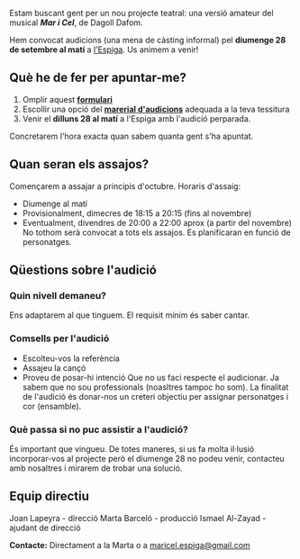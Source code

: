 <!-- ---
title: ""
--- -->


Estam buscant gent per un nou projecte teatral: una versió amateur del musical ***Mar i Cel***, de Dagoll Dafom. 

Hem convocat audicions (una mena de càsting informal) pel **diumenge 28 de setembre al matí** a [l'Espiga](https://maps.app.goo.gl/UKvxbjctCYpa5X2YA). Us animem a venir!
<!-- 
# Una mica de context
- Què és Mar i Cel?
- D'on ve aquest projecte?
- Podeu veure l'obra sencera a YouTube

És un musical de Dagoll Dagom ambientat a la pirateria morisca del segle XVII al Mediterrani, comcretant un vaixell sarraï que segresta un grup de cristians. Estrenat el 1988, amb reposicions el 2004, 2014 i 2024, és probablement l'obra de teatre catalana més mítica i exitosa dels últims cinquanta anys. En resum, és un clàssic.

Podeu veure l'obra sencera a YouTube: [Obra sencera a YouTube](https://youtube.com/...)

-->


## Què he de fer per apuntar-me?

1. Omplir aquest [**formulari**](https://forms.gle/E6jUGxY8BZ2Lk7Cr9) 
2. Escollir una opció del [**marerial d'audicions**](https://drive.google.com/drive/folders/1Lbej-lC0kqIewocesnkBmOoCa6arFaHf?usp=sharing) adequada a la teva tessitura
3. Venir el **dilluns 28 al matí** a l'Espiga amb l'audició perparada.

Concretarem l'hora exacta quan sabem quanta gent s'ha apuntat.

## Quan seran els assajos?
Començarem a assajar a principis d'octubre.
Horaris d'assaig:
- Diumenge al matí
- Provisionalment, dimecres de 18:15 a 20:15 (fins al novembre)
- Eventualment, divendres de 20:00 a 22:00 aprox (a partir del novembre)
No tothom serà convocat a tots els assajos. Es planificaran en funció de personatges.


## Qüestions sobre l'audició

### Quin nivell demaneu?
Ens adaptarem al que tinguem. El requisit mínim és saber cantar.

<!-- ### Què valorareu?
Valorarem tant cant com interpretació. Mar i Cel gairebé no té diàleg parlat, sinó que és com una opereta: quasi tot és cantat. Per tant, la prova d'intrerpretació és la mateixa que la prova de cant. -->

### Comsells per l'audició
- Escolteu-vos la referència 
- Assajeu la cançó
- Proveu de posar-hi intenció
Que no us faci respecte el audicionar. Ja sabem que no sou professionals (noasltres tampoc ho som). La finalitat de l'audició és donar-nos un creteri objectiu per assignar personatges i cor (ensamble).

### Què passa si no puc assistir a l'audició?
És important que vingueu. De totes maneres, si us fa molta il·lusió incorporar-vos al projecte però el diumenge 28 no podeu venir, contacteu amb nosaltres i mirarem de trobar una solució.

## Equip directiu
Joan Lapeyra - direcció
Marta Barceló - producció
Ismael Al-Zayad - ajudant de direcció

**Contacte:** Directament a la Marta o a maricel.espiga@gmail.com